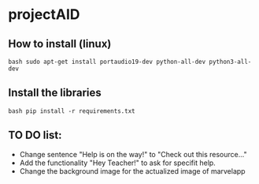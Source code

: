 # projectAID

## How to install (linux)

``bash
sudo apt-get install portaudio19-dev python-all-dev python3-all-dev
``

## Install the libraries

``bash
pip install -r requirements.txt
``

## TO DO list:

- Change sentence "Help is on the way!" to "Check out this resource..."
- Add the functionality "Hey Teacher!" to ask for specifit help.
- Change the background image for the actualized image of marvelapp
